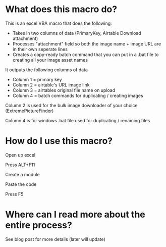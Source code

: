 # What does this macro do?

This is an excel VBA macro that does the following:

- Takes in two columns of data (PrimaryKey, Airtable Download attachment)
- Processes "attachment" field so both the image name + image URL are in their own seperate lines
- Creates a copy-ready batch command that you can put in a .bat file to creating all your image asset names

It outputs the following columns of data

- Column 1 = primary key
- Column 2 = airtable's URL image link
- Column 3 = airtables original file name on upload
- Column 4 = batch commands for duplicating / creating images

Column 2 is used for the bulk image downloader of your choice (ExtremePictureFinder)

Column 4 is for windows .bat file used for duplicating / renaming files

# How do I use this macro?

Open up excel

Press ALT+F11

Create a module

Paste the code

Press F5

# Where can I read more about the entire process?

See blog post for more details (later will update)

